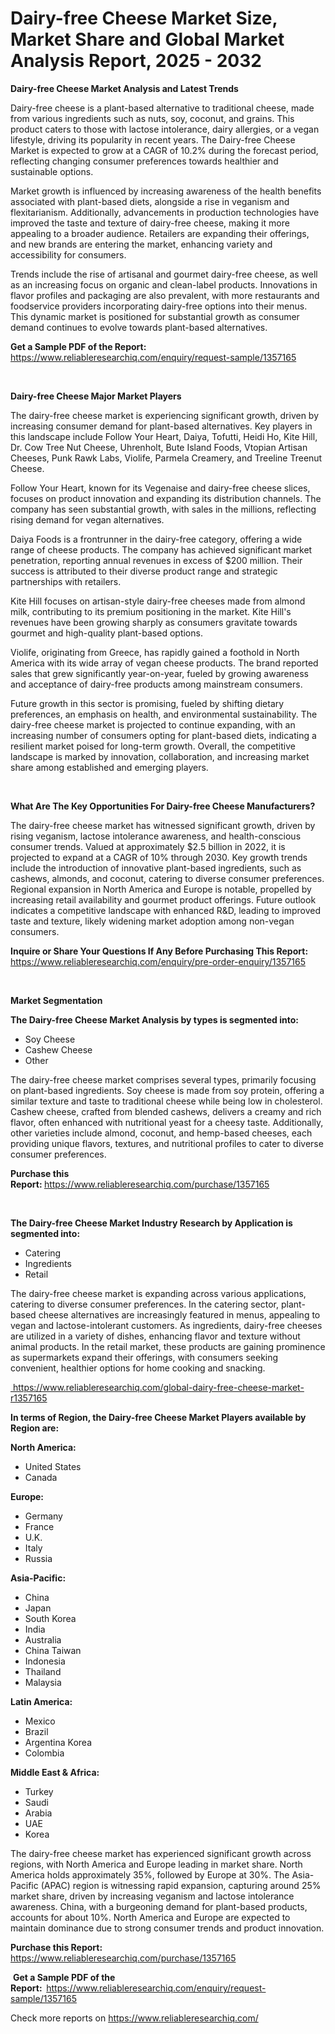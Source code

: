 <p><h1>Dairy-free Cheese Market Size, Market Share and Global Market Analysis Report, 2025 - 2032</h1></p><p><strong>Dairy-free Cheese Market Analysis and Latest Trends</strong></p>
<p><p>Dairy-free cheese is a plant-based alternative to traditional cheese, made from various ingredients such as nuts, soy, coconut, and grains. This product caters to those with lactose intolerance, dairy allergies, or a vegan lifestyle, driving its popularity in recent years. The Dairy-free Cheese Market is expected to grow at a CAGR of 10.2% during the forecast period, reflecting changing consumer preferences towards healthier and sustainable options.</p><p>Market growth is influenced by increasing awareness of the health benefits associated with plant-based diets, alongside a rise in veganism and flexitarianism. Additionally, advancements in production technologies have improved the taste and texture of dairy-free cheese, making it more appealing to a broader audience. Retailers are expanding their offerings, and new brands are entering the market, enhancing variety and accessibility for consumers.</p><p>Trends include the rise of artisanal and gourmet dairy-free cheese, as well as an increasing focus on organic and clean-label products. Innovations in flavor profiles and packaging are also prevalent, with more restaurants and foodservice providers incorporating dairy-free options into their menus. This dynamic market is positioned for substantial growth as consumer demand continues to evolve towards plant-based alternatives.</p></p>
<p><strong>Get a Sample PDF of the Report:&nbsp;</strong> <a href="https://www.reliableresearchiq.com/enquiry/request-sample/1357165?utm_campaign=2456&utm_medium=2&utm_source=Github&utm_content=ia&utm_term=07042025&utm_id=dairy-free-cheese">https://www.reliableresearchiq.com/enquiry/request-sample/1357165</a></p>
<p>&nbsp;</p>
<p><strong>Dairy-free Cheese Major Market Players</strong></p>
<p><p>The dairy-free cheese market is experiencing significant growth, driven by increasing consumer demand for plant-based alternatives. Key players in this landscape include Follow Your Heart, Daiya, Tofutti, Heidi Ho, Kite Hill, Dr. Cow Tree Nut Cheese, Uhrenholt, Bute Island Foods, Vtopian Artisan Cheeses, Punk Rawk Labs, Violife, Parmela Creamery, and Treeline Treenut Cheese. </p><p>Follow Your Heart, known for its Vegenaise and dairy-free cheese slices, focuses on product innovation and expanding its distribution channels. The company has seen substantial growth, with sales in the millions, reflecting rising demand for vegan alternatives.</p><p>Daiya Foods is a frontrunner in the dairy-free category, offering a wide range of cheese products. The company has achieved significant market penetration, reporting annual revenues in excess of $200 million. Their success is attributed to their diverse product range and strategic partnerships with retailers.</p><p>Kite Hill focuses on artisan-style dairy-free cheeses made from almond milk, contributing to its premium positioning in the market. Kite Hill's revenues have been growing sharply as consumers gravitate towards gourmet and high-quality plant-based options.</p><p>Violife, originating from Greece, has rapidly gained a foothold in North America with its wide array of vegan cheese products. The brand reported sales that grew significantly year-on-year, fueled by growing awareness and acceptance of dairy-free products among mainstream consumers.</p><p>Future growth in this sector is promising, fueled by shifting dietary preferences, an emphasis on health, and environmental sustainability. The dairy-free cheese market is projected to continue expanding, with an increasing number of consumers opting for plant-based diets, indicating a resilient market poised for long-term growth. Overall, the competitive landscape is marked by innovation, collaboration, and increasing market share among established and emerging players.</p></p>
<p>&nbsp;</p>
<p><strong>What Are The Key Opportunities For Dairy-free Cheese Manufacturers?</strong></p>
<p><p>The dairy-free cheese market has witnessed significant growth, driven by rising veganism, lactose intolerance awareness, and health-conscious consumer trends. Valued at approximately $2.5 billion in 2022, it is projected to expand at a CAGR of 10% through 2030. Key growth trends include the introduction of innovative plant-based ingredients, such as cashews, almonds, and coconut, catering to diverse consumer preferences. Regional expansion in North America and Europe is notable, propelled by increasing retail availability and gourmet product offerings. Future outlook indicates a competitive landscape with enhanced R&D, leading to improved taste and texture, likely widening market adoption among non-vegan consumers.</p></p>
<p><strong>Inquire or Share Your Questions If Any Before Purchasing This Report:</strong> <a href="https://www.reliableresearchiq.com/enquiry/pre-order-enquiry/1357165?utm_campaign=2456&utm_medium=2&utm_source=Github&utm_content=ia&utm_term=07042025&utm_id=dairy-free-cheese">https://www.reliableresearchiq.com/enquiry/pre-order-enquiry/1357165</a></p>
<p>&nbsp;</p>
<p><strong>Market Segmentation</strong></p>
<p><strong>The Dairy-free Cheese Market Analysis by types is segmented into:</strong></p>
<p><ul><li>Soy Cheese</li><li>Cashew Cheese</li><li>Other</li></ul></p>
<p><p>The dairy-free cheese market comprises several types, primarily focusing on plant-based ingredients. Soy cheese is made from soy protein, offering a similar texture and taste to traditional cheese while being low in cholesterol. Cashew cheese, crafted from blended cashews, delivers a creamy and rich flavor, often enhanced with nutritional yeast for a cheesy taste. Additionally, other varieties include almond, coconut, and hemp-based cheeses, each providing unique flavors, textures, and nutritional profiles to cater to diverse consumer preferences.</p></p>
<p><strong>Purchase this Report:&nbsp;</strong><a href="https://www.reliableresearchiq.com/purchase/1357165?utm_campaign=2456&utm_medium=2&utm_source=Github&utm_content=ia&utm_term=07042025&utm_id=dairy-free-cheese">https://www.reliableresearchiq.com/purchase/1357165</a></p>
<p>&nbsp;</p>
<p><strong>The Dairy-free Cheese Market Industry Research by Application is segmented into:</strong></p>
<p><ul><li>Catering</li><li>Ingredients</li><li>Retail</li></ul></p>
<p><p>The dairy-free cheese market is expanding across various applications, catering to diverse consumer preferences. In the catering sector, plant-based cheese alternatives are increasingly featured in menus, appealing to vegan and lactose-intolerant customers. As ingredients, dairy-free cheeses are utilized in a variety of dishes, enhancing flavor and texture without animal products. In the retail market, these products are gaining prominence as supermarkets expand their offerings, with consumers seeking convenient, healthier options for home cooking and snacking.</p></p>
<p><a href="https://www.reliableresearchiq.com/global-dairy-free-cheese-market-r1357165?utm_campaign=2456&utm_medium=2&utm_source=Github&utm_content=ia&utm_term=07042025&utm_id=dairy-free-cheese">&nbsp;https://www.reliableresearchiq.com/global-dairy-free-cheese-market-r1357165</a></p>
<p><strong>In terms of Region, the Dairy-free Cheese Market Players available by Region are:</strong></p>
<p>
    <p> <strong> North America: </strong>
        <ul>
            <li>United States</li>
            <li>Canada</li>
        </ul>
        </p> 
    <p> <strong> Europe: </strong>
        <ul>
            <li>Germany</li>
            <li>France</li>
            <li>U.K.</li>
            <li>Italy</li>
            <li>Russia</li>
        </ul>
        </p> 
    <p> <strong> Asia-Pacific: </strong>
        <ul>
            <li>China</li>
            <li>Japan</li>
            <li>South Korea</li>
            <li>India</li>
            <li>Australia</li>
            <li>China Taiwan</li>
            <li>Indonesia</li>
            <li>Thailand</li>
            <li>Malaysia</li>
        </ul>
        </p> 
    <p> <strong> Latin America: </strong>
        <ul>
            <li>Mexico</li>
            <li>Brazil</li>
            <li>Argentina Korea</li>
            <li>Colombia</li>
        </ul>
        </p> 
    <p> <strong> Middle East & Africa: </strong>
        <ul>
            <li>Turkey</li>
            <li>Saudi</li>
            <li>Arabia</li>
            <li>UAE</li>
            <li>Korea</li>
        </ul>
    </p>
    </p>
<p><p>The dairy-free cheese market has experienced significant growth across regions, with North America and Europe leading in market share. North America holds approximately 35%, followed by Europe at 30%. The Asia-Pacific (APAC) region is witnessing rapid expansion, capturing around 25% market share, driven by increasing veganism and lactose intolerance awareness. China, with a burgeoning demand for plant-based products, accounts for about 10%. North America and Europe are expected to maintain dominance due to strong consumer trends and product innovation.</p></p>
<p><strong>Purchase this Report: </strong><a href="https://www.reliableresearchiq.com/purchase/1357165?utm_campaign=2456&utm_medium=2&utm_source=Github&utm_content=ia&utm_term=07042025&utm_id=dairy-free-cheese">https://www.reliableresearchiq.com/purchase/1357165</a></p>
<p>&nbsp;<strong>Get a Sample PDF of the Report:&nbsp;&nbsp;</strong><a href="https://www.reliableresearchiq.com/enquiry/request-sample/1357165?utm_campaign=2456&utm_medium=2&utm_source=Github&utm_content=ia&utm_term=07042025&utm_id=dairy-free-cheese">https://www.reliableresearchiq.com/enquiry/request-sample/1357165</a></p>
<p><strong></strong></p>
<p>Check more reports on <a href="https://www.reliableresearchiq.com/?utm_campaign=2456&utm_medium=2&utm_source=Github&utm_content=ia&utm_term=07042025&utm_id=dairy-free-cheese">https://www.reliableresearchiq.com/</a></p>